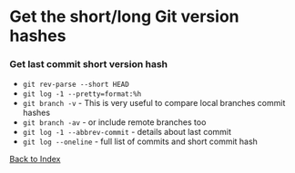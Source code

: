 # Get the short/long Git version hashes

### Get last commit short version hash

* ```git rev-parse --short HEAD```
* ```git log -1 --pretty=format:%h```
* ```git branch -v``` - This is very useful to compare local branches commit hashes
* ```git branch -av``` - or include remote branches too
* ```git log -1 --abbrev-commit``` - details about last commit
* ```git log --oneline``` - full list of commits and short commit hash

[Back to Index](https://github.com/dbashyal/Tips-And-Tricks/blob/master/tips/Git_Tips_And_Tricks.md)
